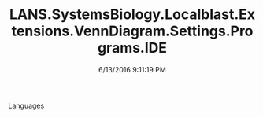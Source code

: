 ﻿---
title: LANS.SystemsBiology.Localblast.Extensions.VennDiagram.Settings.Programs.IDE
date: 6/13/2016 9:11:19 PM
---

[Languages](T-LANS.SystemsBiology.Localblast.Extensions.VennDiagram.Settings.Programs.IDE.Languages.html)
